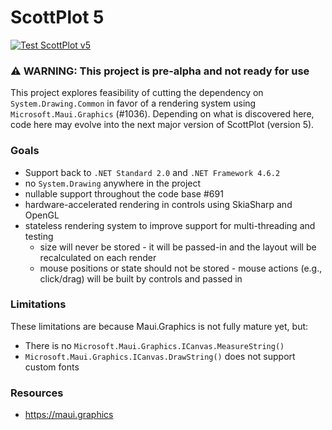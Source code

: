# ScottPlot 5

[![Test ScottPlot v5](https://github.com/ScottPlot/ScottPlot/actions/workflows/ci-ScottPlot-v5.yaml/badge.svg)](https://github.com/ScottPlot/ScottPlot/actions/workflows/ci-ScottPlot-v5.yaml)

### ⚠️ WARNING: This project is pre-alpha and not ready for use

This project explores feasibility of cutting the dependency on `System.Drawing.Common` in favor of a rendering system using `Microsoft.Maui.Graphics` (#1036). Depending on what is discovered here, code here may evolve into the next major version of ScottPlot (version 5).

### Goals
* Support back to `.NET Standard 2.0` and `.NET Framework 4.6.2`
* no `System.Drawing` anywhere in the project
* nullable support throughout the code base #691
* hardware-accelerated rendering in controls using SkiaSharp and OpenGL
* stateless rendering system to improve support for multi-threading and testing
  * size will never be stored - it will be passed-in and the layout will be recalculated on each render
  * mouse positions or state should not be stored - mouse actions (e.g., click/drag) will be built by controls and passed in

### Limitations
These limitations are because Maui.Graphics is not fully mature yet, but:
* There is no `Microsoft.Maui.Graphics.ICanvas.MeasureString()`
* `Microsoft.Maui.Graphics.ICanvas.DrawString()` does not support custom fonts

### Resources
* https://maui.graphics